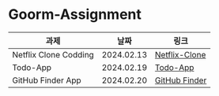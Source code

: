 # Goorm-Assignment

| 과제                  | 날짜       | 링크                              |
| --------------------- | ---------- | --------------------------------- |
| Netflix Clone Codding | 2024.02.13 | [Netflix-Clone](./Netflix-Clone/) |
| Todo-App              | 2024.02.19 | [Todo-App](./Todo-App/)           |
| GitHub Finder App     | 2024.02.20 | [GitHub Finder](./GitHub-Finder/) |
